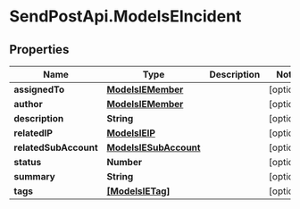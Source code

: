 # SendPostApi.ModelsEIncident

## Properties
Name | Type | Description | Notes
------------ | ------------- | ------------- | -------------
**assignedTo** | [**ModelsIEMember**](ModelsIEMember.md) |  | [optional] 
**author** | [**ModelsIEMember**](ModelsIEMember.md) |  | [optional] 
**description** | **String** |  | [optional] 
**relatedIP** | [**ModelsIEIP**](ModelsIEIP.md) |  | [optional] 
**relatedSubAccount** | [**ModelsIESubAccount**](ModelsIESubAccount.md) |  | [optional] 
**status** | **Number** |  | [optional] 
**summary** | **String** |  | [optional] 
**tags** | [**[ModelsIETag]**](ModelsIETag.md) |  | [optional] 
